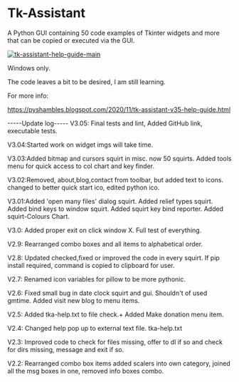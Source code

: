 # Tk-Assistant
A Python GUI containing 50 code examples of Tkinter widgets and more that can be copied or executed via the GUI.

<a href='https://postimg.cc/5XKCxwQ0' target='_blank'><img src='https://i.postimg.cc/5XKCxwQ0/tk-assistant-help-guide-main.png' border='0' alt='tk-assistant-help-guide-main'/></a>

Windows only.

The code leaves a bit to be desired, I am still learning.

For more info:

https://pyshambles.blogspot.com/2020/11/tk-assistant-v35-help-guide.html

-----Update log-----
V3.05: Final tests and lint, Added GitHub link, executable tests.

V3.04:Started work on widget imgs will take time.

V3.03:Added bitmap and cursors squirt in misc. now 50 squirts.
      Added tools menu for quick access to col chart and key finder.

V3.02:Removed, about,blog,contact from toolbar, but added text to icons.
      changed to better quick start ico, edited python ico.

V3.01:Added 'open many files' dialog squirt. Added relief types squirt.
      Added bind keys to window squirt. Added squirt key bind reporter.
      Added squirt-Colours Chart.

V3.0: Added proper exit on click window X. Full test of everything.

V2.9: Rearranged combo boxes and all items to alphabetical order.

V2.8: Updated checked,fixed or improved the code in every squirt.
      If pip install required, command is copied to clipboard for user.

V2.7: Renamed icon variables for pillow to be more pythonic.

V2.6: Fixed small bug in date clock squirt and gui.
      Shouldn't of used gmtime.
      Added visit new blog to menu items.

V2.5: Added tka-help.txt to file check.+ Added Make donation menu item.

V2.4: Changed help pop up to external text file. tka-help.txt

V2.3: Improved code to check for files missing, offer to dl if so
      and check for dirs missing, message and exit if so.

V2.2: Rearranged combo box items added scalers into own category,
      joined all the msg boxes in one, removed info boxes combo.

